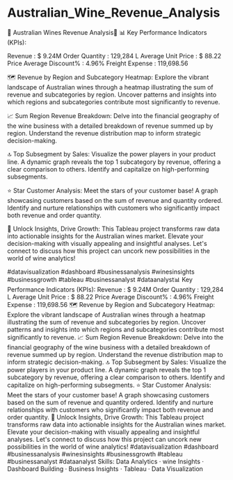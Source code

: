 # Australian_Wine_Revenue_Analysis
🍇 Australian Wines Revenue Analysis🍷
📊 Key Performance Indicators (KPIs):

Revenue : $ 9.24M
Order Quantity : 129,284 L
Average Unit Price : $ 88.22
Price Average Discount% : 4.96%
Freight Expense : 119,698.56

🗺️ Revenue by Region and Subcategory Heatmap:
Explore the vibrant landscape of Australian wines through a heatmap illustrating the sum of revenue and subcategories by region. Uncover patterns and insights into which regions and subcategories contribute most significantly to revenue.

📈 Sum Region Revenue Breakdown:
Delve into the financial geography of the wine business with a detailed breakdown of revenue summed up by region. Understand the revenue distribution map to inform strategic decision-making.

🔝 Top Subsegment by Sales:
Visualize the power players in your product line. A dynamic graph reveals the top 1 subcategory by revenue, offering a clear comparison to others. Identify and capitalize on high-performing subsegments.

⭐ Star Customer Analysis:
Meet the stars of your customer base! A graph showcasing customers based on the sum of revenue and quantity ordered. Identify and nurture relationships with customers who significantly impact both revenue and order quantity.

🚀 Unlock Insights, Drive Growth:
This Tableau project transforms raw data into actionable insights for the Australian wines market. Elevate your decision-making with visually appealing and insightful analyses. Let's connect to discuss how this project can uncork new possibilities in the world of wine analytics!

#datavisualization #dashboard #businessanalysis #winesinsights #businessgrowth #tableau #businessanalyst #dataanalyst📊 Key Performance Indicators (KPIs): Revenue : $ 9.24M Order Quantity : 129,284 L Average Unit Price : $ 88.22 Price Average Discount% : 4.96% Freight Expense : 119,698.56 🗺️ Revenue by Region and Subcategory Heatmap: Explore the vibrant landscape of Australian wines through a heatmap illustrating the sum of revenue and subcategories by region. Uncover patterns and insights into which regions and subcategories contribute most significantly to revenue. 📈 Sum Region Revenue Breakdown: Delve into the financial geography of the wine business with a detailed breakdown of revenue summed up by region. Understand the revenue distribution map to inform strategic decision-making. 🔝 Top Subsegment by Sales: Visualize the power players in your product line. A dynamic graph reveals the top 1 subcategory by revenue, offering a clear comparison to others. Identify and capitalize on high-performing subsegments. ⭐ Star Customer Analysis: Meet the stars of your customer base! A graph showcasing customers based on the sum of revenue and quantity ordered. Identify and nurture relationships with customers who significantly impact both revenue and order quantity. 🚀 Unlock Insights, Drive Growth: This Tableau project transforms raw data into actionable insights for the Australian wines market. Elevate your decision-making with visually appealing and insightful analyses. Let's connect to discuss how this project can uncork new possibilities in the world of wine analytics! #datavisualization #dashboard #businessanalysis #winesinsights #businessgrowth #tableau #businessanalyst #dataanalyst
Skills: Data Analytics · wine Insights · Dashboard Building · Business Insights · Tableau · Data Visualization
